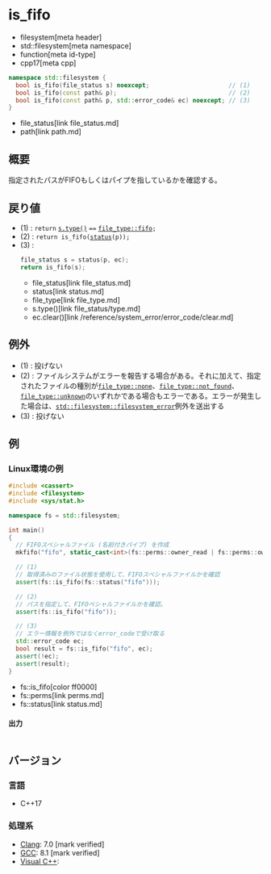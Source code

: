 # is_fifo
* filesystem[meta header]
* std::filesystem[meta namespace]
* function[meta id-type]
* cpp17[meta cpp]

```cpp
namespace std::filesystem {
  bool is_fifo(file_status s) noexcept;                      // (1)
  bool is_fifo(const path& p);                               // (2)
  bool is_fifo(const path& p, std::error_code& ec) noexcept; // (3)
}
```
* file_status[link file_status.md]
* path[link path.md]

## 概要
指定されたパスがFIFOもしくはパイプを指しているかを確認する。


## 戻り値
- (1) : `return` [`s.type()`](file_status/type.md) `==` [`file_type::fifo`](file_type.md)`;`
- (2) : `return is_fifo(`[`status`](status.md)`(p));`
- (3) :
    ```cpp
    file_status s = status(p, ec);
    return is_fifo(s);
    ```
    * file_status[link file_status.md]
    * status[link status.md]
    * file_type[link file_type.md]
    * s.type()[link file_status/type.md]
    * ec.clear()[link /reference/system_error/error_code/clear.md]


## 例外
- (1) : 投げない
- (2) : ファイルシステムがエラーを報告する場合がある。それに加えて、指定されたファイルの種別が[`file_type::none`](file_type.md)、[`file_type::not_found`](file_type.md)、[`file_type::unknown`](file_type.md)のいずれかである場合もエラーである。エラーが発生した場合は、[`std::filesystem::filesystem_error`](filesystem_error.md)例外を送出する
- (3) : 投げない


## 例
### Linux環境の例
```cpp example
#include <cassert>
#include <filesystem>
#include <sys/stat.h>

namespace fs = std::filesystem;

int main()
{
  // FIFOスペシャルファイル (名前付きパイプ) を作成
  mkfifo("fifo", static_cast<int>(fs::perms::owner_read | fs::perms::owner_write));

  // (1)
  // 取得済みのファイル状態を使用して、FIFOスペシャルファイルかを確認
  assert(fs::is_fifo(fs::status("fifo")));

  // (2)
  // パスを指定して、FIFOペシャルファイルかを確認。
  assert(fs::is_fifo("fifo"));

  // (3)
  // エラー情報を例外ではなくerror_codeで受け取る
  std::error_code ec;
  bool result = fs::is_fifo("fifo", ec);
  assert(!ec);
  assert(result);
}
```
* fs::is_fifo[color ff0000]
* fs::perms[link perms.md]
* fs::status[link status.md]

#### 出力
```
```

## バージョン
### 言語
- C++17

### 処理系
- [Clang](/implementation.md#clang): 7.0 [mark verified]
- [GCC](/implementation.md#gcc): 8.1 [mark verified]
- [Visual C++](/implementation.md#visual_cpp):
